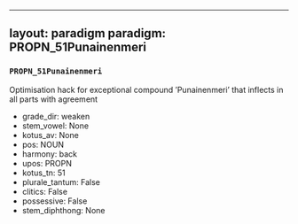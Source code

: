 
---
layout: paradigm
paradigm: PROPN_51Punainenmeri
---
### ` PROPN_51Punainenmeri `

Optimisation hack for exceptional compound ’Punainenmeri’ that inflects in all parts with agreement
* grade_dir: weaken
* stem_vowel: None
* kotus_av: None
* pos: NOUN
* harmony: back
* upos: PROPN
* kotus_tn: 51
* plurale_tantum: False
* clitics: False
* possessive: False
* stem_diphthong: None
